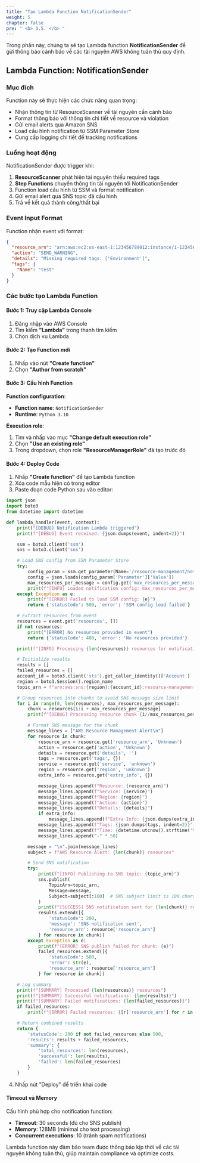 ```yaml
---
title: "Tạo Lambda Function NotificationSender"
weight: 5
chapter: false
pre: " <b> 3.5. </b> "
---
```


Trong phần này, chúng ta sẽ tạo Lambda function **NotificationSender** để gửi thông báo cảnh báo về các tài nguyên AWS không tuân thủ quy định.

## Lambda Function: NotificationSender

### Mục đích

Function này sẽ thực hiện các chức năng quan trọng:

- Nhận thông tin từ ResourceScanner về tài nguyên cần cảnh báo
- Format thông báo với thông tin chi tiết về resource và violation
- Gửi email alerts qua Amazon SNS
- Load cấu hình notification từ SSM Parameter Store
- Cung cấp logging chi tiết để tracking notifications

### Luồng hoạt động

NotificationSender được trigger khi:

1. **ResourceScanner** phát hiện tài nguyên thiếu required tags
2. **Step Functions** chuyển thông tin tài nguyên tới NotificationSender
3. Function load cấu hình từ SSM và format notification
4. Gửi email alert qua SNS topic đã cấu hình
5. Trả về kết quả thành công/thất bại

### Event Input Format

Function nhận event với format:

```json
{
  "resource_arn": "arn:aws:ec2:us-east-1:123456789012:instance/i-1234567890abcdef0",
  "action": "SEND_WARNING",
  "details": "Missing required tags: ['Environment']",
  "tags": {
    "Name": "test"
  }
}
```

### Các bước tạo Lambda Function

#### Bước 1: Truy cập Lambda Console

1. Đăng nhập vào AWS Console
2. Tìm kiếm **"Lambda"** trong thanh tìm kiếm
3. Chọn dịch vụ Lambda

#### Bước 2: Tạo Function mới

1. Nhấp vào nút **"Create function"**
2. Chọn **"Author from scratch"**

#### Bước 3: Cấu hình Function

**Function configuration**:

- **Function name**: `NotificationSender`
- **Runtime**: `Python 3.10`

**Execution role**:

1. Tìm và nhấp vào mục **"Change default execution role"**
2. Chọn **"Use an existing role"**
3. Trong dropdown, chọn role **"ResourceManagerRole"** đã tạo trước đó

#### Bước 4: Deploy Code

1. Nhấp **"Create function"** để tạo Lambda function
2. Xóa code mẫu hiện có trong editor
3. Paste đoạn code Python sau vào editor:

```python
import json
import boto3
from datetime import datetime

def lambda_handler(event, context):
    print("[DEBUG] Notification Lambda triggered")
    print(f"[DEBUG] Event received: {json.dumps(event, indent=2)}")

    ssm = boto3.client('ssm')
    sns = boto3.client('sns')

    # Load SNS config from SSM Parameter Store
    try:
        config_param = ssm.get_parameter(Name='/resource-management/notification-config')
        config = json.loads(config_param['Parameter']['Value'])
        max_resources_per_message = config.get('max_resources_per_message', 10)  # Default to 10
        print(f"[INFO] Loaded notification config: max_resources_per_message={max_resources_per_message}")
    except Exception as e:
        print(f"[ERROR] Failed to load SSM config: {e}")
        return {'statusCode': 500, 'error': 'SSM config load failed'}

    # Extract resources from event
    resources = event.get('resources', [])
    if not resources:
        print("[ERROR] No resources provided in event")
        return {'statusCode': 400, 'error': 'No resources provided'}

    print(f"[INFO] Processing {len(resources)} resources for notification")

    # Initialize results
    results = []
    failed_resources = []
    account_id = boto3.client('sts').get_caller_identity()['Account']
    region = boto3.Session().region_name
    topic_arn = f"arn:aws:sns:{region}:{account_id}:resource-management-alerts"

    # Group resources into chunks to avoid SNS message size limit
    for i in range(0, len(resources), max_resources_per_message):
        chunk = resources[i:i + max_resources_per_message]
        print(f"[DEBUG] Processing resource chunk {i//max_resources_per_message + 1} with {len(chunk)} resources")

        # Format SNS message for the chunk
        message_lines = ["AWS Resource Management Alert\n"]
        for resource in chunk:
            resource_arn = resource.get('resource_arn', 'Unknown')
            action = resource.get('action', 'Unknown')
            details = resource.get('details', '')
            tags = resource.get('tags', {})
            service = resource.get('service', 'unknown')
            region = resource.get('region', 'unknown')
            extra_info = resource.get('extra_info', {})

            message_lines.append(f"Resource: {resource_arn}")
            message_lines.append(f"Service: {service}")
            message_lines.append(f"Region: {region}")
            message_lines.append(f"Action: {action}")
            message_lines.append(f"Details: {details}")
            if extra_info:
                message_lines.append(f"Extra Info: {json.dumps(extra_info, indent=2)}")
            message_lines.append(f"Tags: {json.dumps(tags, indent=2)}")
            message_lines.append(f"Time: {datetime.utcnow().strftime('%Y-%m-%d %H:%M:%S')} UTC")
            message_lines.append("-" * 50)

        message = "\n".join(message_lines)
        subject = f"AWS Resource Alert: {len(chunk)} resources"

        # Send SNS notification
        try:
            print(f"[INFO] Publishing to SNS topic: {topic_arn}")
            sns.publish(
                TopicArn=topic_arn,
                Message=message,
                Subject=subject[:100]  # SNS subject limit is 100 characters
            )
            print(f"[SUCCESS] SNS notification sent for {len(chunk)} resources")
            results.extend([{
                'statusCode': 200,
                'message': 'SNS notification sent',
                'resource_arn': resource['resource_arn']
            } for resource in chunk])
        except Exception as e:
            print(f"[ERROR] SNS publish failed for chunk: {e}")
            failed_resources.extend([{
                'statusCode': 500,
                'error': str(e),
                'resource_arn': resource['resource_arn']
            } for resource in chunk])

    # Log summary
    print(f"[SUMMARY] Processed {len(resources)} resources")
    print(f"[SUMMARY] Successful notifications: {len(results)}")
    print(f"[SUMMARY] Failed notifications: {len(failed_resources)}")
    if failed_resources:
        print(f"[ERROR] Failed resources: {[r['resource_arn'] for r in failed_resources]}")

    # Return combined results
    return {
        'statusCode': 200 if not failed_resources else 500,
        'results': results + failed_resources,
        'summary': {
            'total_resources': len(resources),
            'successful': len(results),
            'failed': len(failed_resources)
        }
    }
```

4. Nhấp nút "Deploy" để triển khai code

#### Timeout và Memory

Cấu hình phù hợp cho notification function:

- **Timeout**: 30 seconds (đủ cho SNS publish)
- **Memory**: 128MB (minimal cho text processing)
- **Concurrent executions**: 10 (tránh spam notifications)

Lambda function này đảm bảo team được thông báo kịp thời về các tài nguyên không tuân thủ, giúp maintain compliance và optimize costs.
